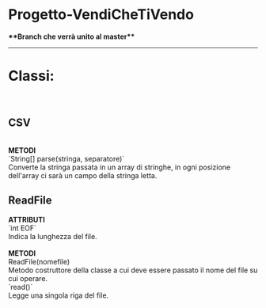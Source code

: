 <h1>Progetto-VendiCheTiVendo</h1>
<b>**Branch che verrà unito al master**</b>
<hr>
<h1>Classi:</h1><br>
<h2>CSV</h2><br>
<b>METODI</b><br>
`String[] parse(stringa, separatore)`<br>
Converte la stringa passata in un array di stringhe, in ogni posizione dell'array ci sarà un campo della stringa letta.<br>

<h2>ReadFile</h2>
<b>ATTRIBUTI</b><br>
`int EOF`<br>
Indica la lunghezza del file.<br><br>
<b>METODI</b><br>
ReadFile(nomefile)<br>
Metodo costruttore della classe a cui deve essere passato il nome del file su cui operare.<br>
`read()`<br>
Legge una singola riga del file.<br>
